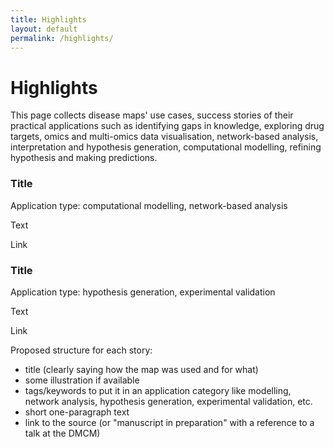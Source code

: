 ```yaml
---
title: Highlights
layout: default
permalink: /highlights/
---
```


# Highlights

This page collects disease maps' use cases, success stories of their practical applications such as identifying gaps in knowledge, exploring drug targets, omics and multi-omics data visualisation, network-based analysis, interpretation and hypothesis generation, computational modelling, refining hypothesis and making predictions.

### Title

Application type: computational modelling, network-based analysis  

Text  

Link  

### Title

Application type: hypothesis generation, experimental validation  

Text  

Link  

Proposed structure for each story:  
- title (clearly saying how the map was used and for what)  
- some illustration if available
- tags/keywords to put it in an application category like modelling, network analysis, hypothesis generation, experimental validation, etc.  
- short one-paragraph text  
- link to the source (or "manuscript in preparation" with a reference to a talk at the DMCM)  
